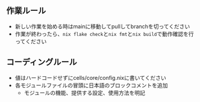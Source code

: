 ## 作業ルール
- 新しい作業を始める時はmainに移動してpullしてbranchを切ってください
- 作業が終わったら、`nix flake check`と`nix fmt`と`nix build`で動作確認を行ってください

## コーディングルール
- 値はハードコードせずにcells/core/config.nixに書いてください
- 各モジュールファイルの冒頭に日本語のブロックコメントを追加
  - モジュールの機能、提供する設定、使用方法を明記
